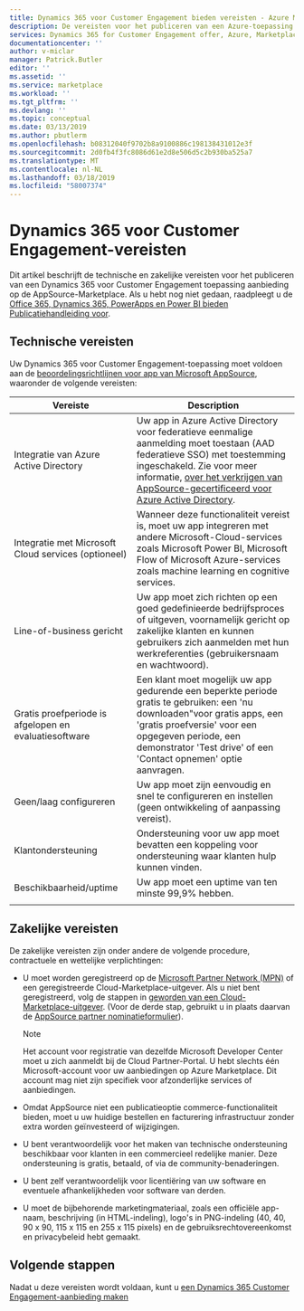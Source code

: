 ```yaml
---
title: Dynamics 365 voor Customer Engagement bieden vereisten - Azure Marketplace | Microsoft Docs
description: De vereisten voor het publiceren van een Azure-toepassing aanbieden op Azure Marketplace.
services: Dynamics 365 for Customer Engagement offer, Azure, Marketplace, Cloud Partner Portal,
documentationcenter: ''
author: v-miclar
manager: Patrick.Butler
editor: ''
ms.assetid: ''
ms.service: marketplace
ms.workload: ''
ms.tgt_pltfrm: ''
ms.devlang: ''
ms.topic: conceptual
ms.date: 03/13/2019
ms.author: pbutlerm
ms.openlocfilehash: b08312040f9702b8a9100886c198138431012e3f
ms.sourcegitcommit: 2d0fb4f3fc8086d61e2d8e506d5c2b930ba525a7
ms.translationtype: MT
ms.contentlocale: nl-NL
ms.lasthandoff: 03/18/2019
ms.locfileid: "58007374"
---
```

# <a name="dynamics-365-for-customer-engagement-prerequisites"></a>Dynamics 365 voor Customer Engagement-vereisten

Dit artikel beschrijft de technische en zakelijke vereisten voor het publiceren van een Dynamics 365 voor Customer Engagement toepassing aanbieding op de AppSource-Marketplace.  Als u hebt nog niet gedaan, raadpleegt u de [Office 365, Dynamics 365, PowerApps en Power BI bieden Publicatiehandleiding voor](../../appsource-offer-publishing-guide.md).


## <a name="technical-requirements"></a>Technische vereisten

Uw Dynamics 365 voor Customer Engagement-toepassing moet voldoen aan de [beoordelingsrichtlijnen voor app van Microsoft AppSource](https://smp-cdn-prod.azureedge.net/documents/AppsourceGuidelines/Microsoft%20AppSource%20app%20review%20guidelines_v5.pdf), waaronder de volgende vereisten:


|              Vereiste             |        Description           |
|            ---------------           |      ---------------         |
| Integratie van Azure Active Directory   | Uw app in Azure Active Directory voor federatieve eenmalige aanmelding moet toestaan (AAD federatieve SSO) met toestemming ingeschakeld. Zie voor meer informatie, [over het verkrijgen van AppSource-gecertificeerd voor Azure Active Directory](https://docs.microsoft.com/azure/active-directory/develop/howto-get-appsource-certified). |
| Integratie met Microsoft Cloud services (optioneel) | Wanneer deze functionaliteit vereist is, moet uw app integreren met andere Microsoft-Cloud-services zoals Microsoft Power BI, Microsoft Flow of Microsoft Azure-services zoals machine learning en cognitive services. |
| Line-of-business gericht            |  Uw app moet zich richten op een goed gedefinieerde bedrijfsproces of uitgeven, voornamelijk gericht op zakelijke klanten en kunnen gebruikers zich aanmelden met hun werkreferenties (gebruikersnaam en wachtwoord).  |
| Gratis proefperiode is afgelopen en evaluatiesoftware |  Een klant moet mogelijk uw app gedurende een beperkte periode gratis te gebruiken: een 'nu downloaden"voor gratis apps, een 'gratis proefversie' voor een opgegeven periode, een demonstrator 'Test drive' of een 'Contact opnemen' optie aanvragen.  |
| Geen/laag configureren                 | Uw app moet zijn eenvoudig en snel te configureren en instellen (geen ontwikkeling of aanpassing vereist).  |
| Klantondersteuning                     | Ondersteuning voor uw app moet bevatten een koppeling voor ondersteuning waar klanten hulp kunnen vinden.  |
| Beschikbaarheid/uptime                  | Uw app moet een uptime van ten minste 99,9% hebben. |
|  |  |


## <a name="business-requirements"></a>Zakelijke vereisten

De zakelijke vereisten zijn onder andere de volgende procedure, contractuele en wettelijke verplichtingen:

* U moet worden geregistreerd op de [Microsoft Partner Network (MPN)](https://partners.microsoft.com/PartnerProgram/simplifiedenrollment.aspx) of een geregistreerde Cloud-Marketplace-uitgever. Als u niet bent geregistreerd, volg de stappen in [geworden van een Cloud-Marketplace-uitgever](../../become-publisher.md).  (Voor de derde stap, gebruikt u in plaats daarvan de [AppSource partner nominatieformulier](https://appsource.microsoft.com/partners/signup)). 

    >[!NOTE]
    >Het account voor registratie van dezelfde Microsoft Developer Center moet u zich aanmeldt bij de Cloud Partner-Portal. U hebt slechts één Microsoft-account voor uw aanbiedingen op Azure Marketplace. Dit account mag niet zijn specifiek voor afzonderlijke services of aanbiedingen.

* Omdat AppSource niet een publicatieoptie commerce-functionaliteit bieden, moet u uw huidige bestellen en facturering infrastructuur zonder extra worden geïnvesteerd of wijzigingen.
* U bent verantwoordelijk voor het maken van technische ondersteuning beschikbaar voor klanten in een commercieel redelijke manier. Deze ondersteuning is gratis, betaald, of via de community-benaderingen.
* U bent zelf verantwoordelijk voor licentiëring van uw software en eventuele afhankelijkheden voor software van derden.
* U moet de bijbehorende marketingmateriaal, zoals een officiële app-naam, beschrijving (in HTML-indeling), logo's in PNG-indeling (40, 40, 90 x 90, 115 x 115 en 255 x 115 pixels) en de gebruiksrechtovereenkomst en privacybeleid hebt gemaakt.  


## <a name="next-steps"></a>Volgende stappen

Nadat u deze vereisten wordt voldaan, kunt u [een Dynamics 365 Customer Engagement-aanbieding maken](./cpp-create-offer.md) 
